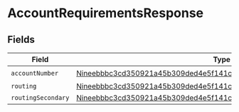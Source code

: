 # AccountRequirementsResponse


## Fields

| Field                                                                                                                                                             | Type                                                                                                                                                              | Required                                                                                                                                                          | Description                                                                                                                                                       |
| ----------------------------------------------------------------------------------------------------------------------------------------------------------------- | ----------------------------------------------------------------------------------------------------------------------------------------------------------------- | ----------------------------------------------------------------------------------------------------------------------------------------------------------------- | ----------------------------------------------------------------------------------------------------------------------------------------------------------------- |
| `accountNumber`                                                                                                                                                   | [Nineebbbc3cd350921a45b309ded4e5f141c39010cff4692acdd754cd0084136a62](../../models/shared/nineebbbc3cd350921a45b309ded4e5f141c39010cff4692acdd754cd0084136a62.md) | :heavy_check_mark:                                                                                                                                                | N/A                                                                                                                                                               |
| `routing`                                                                                                                                                         | [Nineebbbc3cd350921a45b309ded4e5f141c39010cff4692acdd754cd0084136a62](../../models/shared/nineebbbc3cd350921a45b309ded4e5f141c39010cff4692acdd754cd0084136a62.md) | :heavy_minus_sign:                                                                                                                                                | N/A                                                                                                                                                               |
| `routingSecondary`                                                                                                                                                | [Nineebbbc3cd350921a45b309ded4e5f141c39010cff4692acdd754cd0084136a62](../../models/shared/nineebbbc3cd350921a45b309ded4e5f141c39010cff4692acdd754cd0084136a62.md) | :heavy_minus_sign:                                                                                                                                                | N/A                                                                                                                                                               |